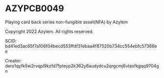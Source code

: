 # AZYPCB0049
Playing card back series non-fungible asset(NFA) by Azylem

Copyright 2022 Azylem. All rights reserved.

SCID: bd41ed3ac65f7a106f04becd553ffdf31ebaa4f87520b734cc554ebfc57366ee

Creator: dero1qyfk5w2rvqpl9kzfd7fpteyp2k362y6audydcu2qrgcmj6vtasfkgqq9704gn
